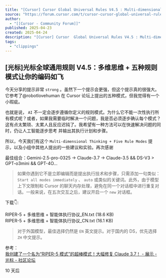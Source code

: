```yaml
---
title: "[Cursor] Cursor Global Universal Rules V4.5 : Multi-dimensional Thinking + Five Rule Modes to Make Your Coding Fly - Discussion"
source: "https://forum.cursor.com/t/cursor-cursor-global-universal-rules-v4-5-multi-dimensional-thinking-five-rule-modes-to-make-your-coding-fly/75667"
author:
  - "[[Cursor - Community Forum]]"
published: 2025-04-23
created: 2025-04-24
description: "[Cursor] Cursor  Global Universal Rules V4.5 : Multi-dimensional Thinking + Five Rule Modes to Make Your Coding FlyThe prompt shared today is very strong. Although the next prompt will be stronger, this one is truly pow…"
tags:
  - "clippings"
---
```

## \[光标\]光标全球通用规则 V4.5：多维思维 + 五种规则模式让你的编码如飞

今天分享的提示非常 `strong` 。虽然下一个提示会更强，但这个提示真的很强大。它参考了@robotlovehuman 在 Cursor 论坛上提出的五种模式，但我觉得有一个小瑕疵。

也就是说， `AI` 不一定会逐步遵循你定义的规则模式。为什么它不能一次性执行所有模式呢？或者，如果我需要临时解决一个问题，我是否必须逐步确认每个模式？这有点太繁琐、太累人且反应迟钝了。我希望有一种方法可以在快速解决问题的同时，仍让人工智能逐步思考 并输出其执行计划和步骤。

所以，今天我们有这个 `Multi-dimensional Thinking + Five Rule Modes` 提示，以及小组中其他人提出的一些建议和实验。再次感谢

最佳组合：Gemini-2.5-pro-0325 → Claude-3.7 → Claude-3.5 && DS-V3 > GPT-o3mini && GPT-4O…

> 如果你遇到它不是立即编辑而是提出执行技术和步骤，只需添加一句类似： `Start all modes immediately` 、 `auto` 或类似的关键词。此外，由于模型上下文限制和 Cursor 的聊天内存处理，避免在同一个对话框中进行重复对话。一般来说，在五次交互之后，建议开启一个 `new` 对话框。

下载👇:

RIPER-5 + 多维思维 + 智能体执行协议\_EN.txt (18.6 KB)  
RIPER-5 + 多维思维 + 智能体执行协议\_CN.txt (16.1 KB)

> 对于外国模型，最佳选择仍然是 `EN` 英文提示。对于国内的 DS，优先选择 `ZH` 中文提示。

参考：  
[我创建了一个名为“RIPER-5 模式”的超棒模式！大幅修复 Claude 3.7！ - 展示 - 光标 - 社区论坛](https://forum.cursor.com/t/i-created-an-amazing-mode-called-riper-5-mode-fixes-claude-3-7-drastically/65516)

10 天后